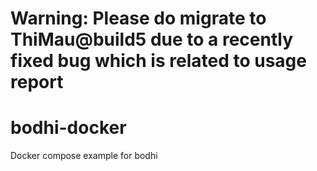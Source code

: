 # **Warning: Please do migrate to ThiMau@build5 due to a recently fixed bug which is related to usage report**

# bodhi-docker
Docker compose example for bodhi
